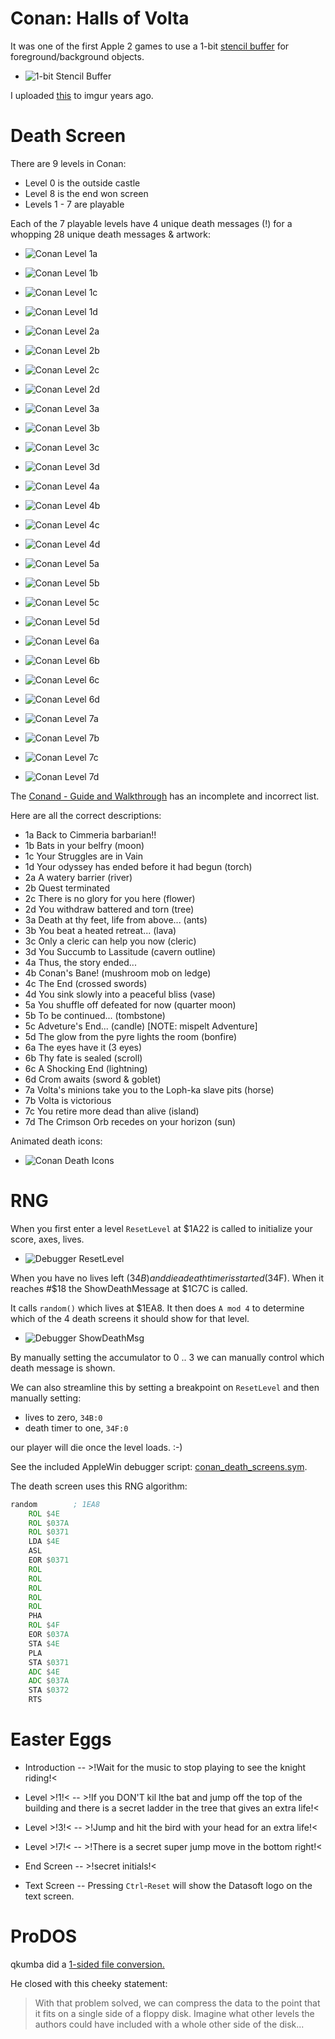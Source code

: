 # Conan: Halls of Volta

It was one of the first Apple 2 games to use a 1-bit [stencil buffer](https://en.wikipedia.org/wiki/Stencil_buffer) for foreground/background objects.

* ![1-bit Stencil Buffer](pics/conan_hgr_and_stencil.png)

I uploaded [this](](https://i.imgur.com/5ZtUmBh.png)) to imgur years ago.

# Death Screen

There are 9 levels in Conan:

* Level 0 is the outside castle
* Level 8 is the end won screen
* Levels 1 - 7 are playable

Each of the 7 playable levels have 4 unique death messages (!) for a whopping 28 unique death messages & artwork:

* ![Conan Level 1a](pics/conan_death_10.png)
* ![Conan Level 1b](pics/conan_death_11.png)
* ![Conan Level 1c](pics/conan_death_12.png)
* ![Conan Level 1d](pics/conan_death_13.png)

* ![Conan Level 2a](pics/conan_death_20.png)
* ![Conan Level 2b](pics/conan_death_21.png)
* ![Conan Level 2c](pics/conan_death_22.png)
* ![Conan Level 2d](pics/conan_death_23.png)

* ![Conan Level 3a](pics/conan_death_30.png)
* ![Conan Level 3b](pics/conan_death_31.png)
* ![Conan Level 3c](pics/conan_death_32.png)
* ![Conan Level 3d](pics/conan_death_33.png)

* ![Conan Level 4a](pics/conan_death_40.png)
* ![Conan Level 4b](pics/conan_death_41.png)
* ![Conan Level 4c](pics/conan_death_42.png)
* ![Conan Level 4d](pics/conan_death_43.png)

* ![Conan Level 5a](pics/conan_death_50.png)
* ![Conan Level 5b](pics/conan_death_51.png)
* ![Conan Level 5c](pics/conan_death_52.png)
* ![Conan Level 5d](pics/conan_death_53.png)

* ![Conan Level 6a](pics/conan_death_60.png)
* ![Conan Level 6b](pics/conan_death_61.png)
* ![Conan Level 6c](pics/conan_death_62.png)
* ![Conan Level 6d](pics/conan_death_63.png)

* ![Conan Level 7a](pics/conan_death_70.png)
* ![Conan Level 7b](pics/conan_death_71.png)
* ![Conan Level 7c](pics/conan_death_72.png)
* ![Conan Level 7d](pics/conan_death_73.png)

The [Conand - Guide and Walkthrough](https://gamefaqs.gamespot.com/appleii/577826-conan/faqs/7804) has an incomplete and incorrect list.

Here are all the correct descriptions:

* 1a  Back to Cimmeria barbarian!!
* 1b  Bats in your belfry (moon)
* 1c  Your Struggles are in Vain
* 1d  Your odyssey has ended before it had begun (torch)
* 2a  A watery barrier (river)
* 2b  Quest terminated
* 2c  There is no glory for you here (flower)
* 2d  You withdraw battered and torn (tree)
* 3a  Death at thy feet, life from above... (ants)
* 3b  You beat a heated retreat... (lava)
* 3c  Only a cleric can help you now (cleric)
* 3d  You Succumb to Lassitude (cavern outline)
* 4a  Thus, the story ended...
* 4b  Conan's Bane! (mushroom mob on ledge)
* 4c  The End (crossed swords)
* 4d  You sink slowly into a peaceful bliss (vase)
* 5a  You shuffle off defeated for now (quarter moon)
* 5b  To be continued... (tombstone)
* 5c  Adveture's End... (candle) [NOTE: mispelt Adventure]
* 5d  The glow from the pyre lights the room (bonfire)
* 6a  The eyes have it (3 eyes)
* 6b  Thy fate is sealed (scroll)
* 6c  A Shocking End (lightning)
* 6d  Crom awaits (sword & goblet)
* 7a  Volta's minions take you to the Loph-ka slave pits (horse)
* 7b  Volta is victorious
* 7c  You retire more dead than alive (island)
* 7d  The Crimson Orb recedes on your horizon (sun)

Animated death icons:

* ![Conan Death Icons](pics/conan_death_icons_animated.gif)

# RNG

When you first enter a level `ResetLevel` at $1A22 is called to initialize your score, axes, lives.

* ![Debugger ResetLevel](pics/debugger_resetlevel.png)

When you have no lives left ($34B) and die a death timer is started ($34F).  When it reaches #$18 the ShowDeathMessage at $1C7C is called.

It calls `random()` which lives at $1EA8.  It then does `A mod 4` to determine which of the 4 death screens it should show for that level.

* ![Debugger ShowDeathMsg](pics/debugger_showdeathmessage.png)

By manually setting the accumulator to 0 .. 3 we can manually control which death message is shown.

We can also streamline this by setting a breakpoint on `ResetLevel` and then manually setting:

* lives to zero, `34B:0`
* death timer to one, `34F:0`

our player will die once the level loads. :-)

See the included AppleWin debugger script: [conan_death_screens.sym](conan_death_screens.sym).

The death screen uses this RNG algorithm:

```asm
random        ; 1EA8
    ROL $4E
    ROL $037A
    ROL $0371
    LDA $4E
    ASL
    EOR $0371
    ROL
    ROL
    ROL
    ROL
    ROL
    PHA
    ROL $4F
    EOR $037A
    STA $4E
    PLA
    STA $0371
    ADC $4E
    ADC $037A
    STA $0372
    RTS
```


# Easter Eggs

* Introduction -- >!Wait for the music to stop playing to see the knight riding!<

* Level >!1!< -- >!If you DON'T kil lthe bat and jump off the top of the building and there is a secret ladder in the tree that gives an extra life!<

* Level >!3!< -- >!Jump and hit the bird with your head for an extra life!<

* Level >!7!< -- >!There is a secret super jump move in the bottom right!<

* End Screen -- >!secret initials!<

* Text Screen -- Pressing `Ctrl`-`Reset` will show the Datasoft logo on the text screen.

# ProDOS

qkumba did a [1-sided file conversion.](http://pferrie.epizy.com/misc/lowlevel16.htm?i=1)

He closed with this cheeky statement:

> With that problem solved, we can compress the data to the point that it fits on a single side of a floppy disk. Imagine what other levels the authors could have included with a whole other side of the disk...
